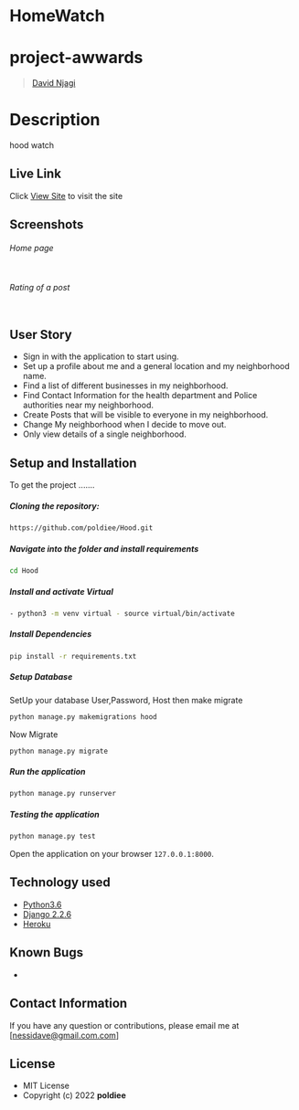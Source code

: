 # HomeWatch
# project-awwards

>[David Njagi](https://github.com/poldiee)  
  
# Description  
hood watch
##  Live Link  
 Click [View Site]()  to visit the site

## Screenshots 
###### Home page

<img src="">

 ###### Rating of a post
 <img src=""> 



## User Story  

* Sign in with the application to start using.
* Set up a profile about me and a general location and my neighborhood name.
* Find a list of different businesses in my neighborhood.
* Find Contact Information for the health department and Police authorities near my neighborhood.
* Create Posts that will be visible to everyone in my neighborhood.
* Change My neighborhood when I decide to move out.
* Only view details of a single neighborhood.

## Setup and Installation  
To get the project .......  

##### Cloning the repository:  
 ```bash 
https://github.com/poldiee/Hood.git
```
##### Navigate into the folder and install requirements  
 ```bash 
cd Hood 
```
##### Install and activate Virtual  
 ```bash 
- python3 -m venv virtual - source virtual/bin/activate  
```  
##### Install Dependencies  
 ```bash 
 pip install -r requirements.txt 
```  
 ##### Setup Database  
  SetUp your database User,Password, Host then make migrate  
 ```bash 
python manage.py makemigrations hood
 ``` 
 Now Migrate  
 ```bash 
 python manage.py migrate 
```
##### Run the application  
 ```bash 
 python manage.py runserver 
``` 
##### Testing the application  
 ```bash 
 python manage.py test 
```
Open the application on your browser `127.0.0.1:8000`.  


## Technology used  

* [Python3.6](https://www.python.org/)  
* [Django 2.2.6]()  
* [Heroku](https://heroku.com)  


## Known Bugs  
*  

## Contact Information   
If you have any question or contributions, please email me at [nessidave@gmail.com.com]  

## License 

* MIT License  
* Copyright (c) 2022 **poldiee**